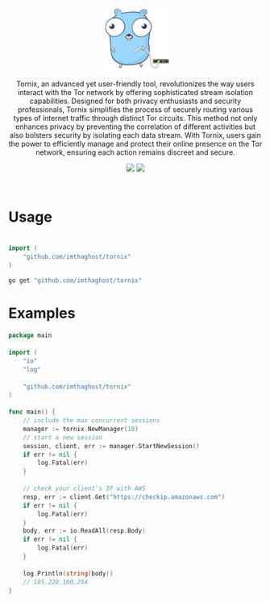 <p align="center">
    <img alt="net" src="docs/media/network.png"> 
</p>
<p align="center">
Tornix, an advanced yet user-friendly tool, revolutionizes the way users interact with the Tor network by offering sophisticated stream isolation capabilities.
Designed for both privacy enthusiasts and security professionals, Tornix simplifies the process of securely routing various types of internet traffic through distinct Tor circuits. 
This method not only enhances privacy by preventing the correlation of different activities but also bolsters security by isolating each data stream. 
With Tornix, users gain the power to efficiently manage and protect their online presence on the Tor network, ensuring each action remains discreet and secure.

</p>
<p align="center">
   <a href="https://goreportcard.com/report/github.com/imthaghost/tornix"><img src="https://goreportcard.com/badge/github.com/imthaghost/tornix"></a>
   <a href="https://travis-ci.org/imthaghost/tornix.svg?branch=master"><img src="https://travis-ci.org/imthaghost/tornix.svg?branch=master"></a>

</p>
<br>


# Usage
```go

import (
	"github.com/imthaghost/tornix"
)

```
```bash
go get "github.com/imthaghost/tornix"

```

# Examples

```go
package main

import (
	"io"
	"log"

	"github.com/imthaghost/tornix"
)

func main() {
	// include the max concurrent sessions
	manager := tornix.NewManager(10)
	// start a new session
	session, client, err := manager.StartNewSession()
	if err != nil {
		log.Fatal(err)
	}

	// check your client's IP with AWS
	resp, err := client.Get("https://checkip.amazonaws.com")
	if err != nil {
		log.Fatal(err)
	}
	body, err := io.ReadAll(resp.Body)
	if err != nil {
		log.Fatal(err)
	}

	log.Println(string(body))
	// 185.220.100.254
}
```

